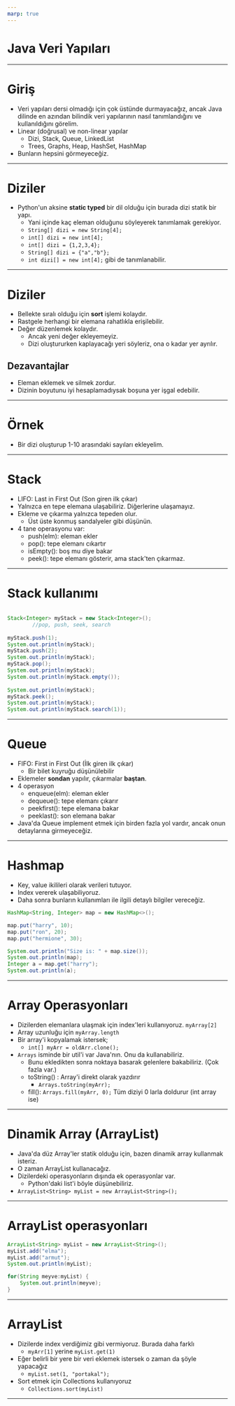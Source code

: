 ```yaml
---
marp: true
---
```


# Java Veri Yapıları

---

# Giriş

* Veri yapıları dersi olmadığı için çok üstünde durmayacağız, ancak Java dilinde en azından bilindik veri yapılarının nasıl tanımlandığını ve kullanıldığını görelim.
* Linear (doğrusal) ve non-linear yapılar
  * Dizi, Stack, Queue, LinkedList
  * Trees, Graphs, Heap, HashSet, HashMap
* Bunların hepsini görmeyeceğiz.

---

# Diziler

* Python'un aksine **static typed** bir dil olduğu için burada dizi statik bir yapı.
  * Yani içinde kaç eleman olduğunu söyleyerek tanımlamak gerekiyor.
  * `String[] dizi = new String[4];`
  * `int[] dizi = new int[4];`
  * `int[] dizi = {1,2,3,4};`
  * `String[] dizi = {"a","b"};`
  * `int dizi[] = new int[4];` gibi de tanımlanabilir.
  
---

# Diziler

* Bellekte sıralı olduğu için **sort** işlemi kolaydır.
* Rastgele herhangi bir elemana rahatlıkla erişilebilir.
* Değer düzenlemek kolaydır.
  * Ancak yeni değer ekleyemeyiz.
  * Dizi oluştururken kaplayacağı yeri söyleriz, ona o kadar yer ayrılır.
## Dezavantajlar
* Eleman eklemek ve silmek zordur.
* Dizinin boyutunu iyi hesaplamadıysak boşuna yer işgal edebilir.

---

# Örnek

* Bir dizi oluşturup 1-10 arasındaki sayıları ekleyelim.

---

# Stack

* LIFO: Last in First Out (Son giren ilk çıkar)
* Yalnızca en tepe elemana ulaşabiliriz. Diğerlerine ulaşamayız.
* Ekleme ve çıkarma yalnızca tepeden olur.
  * Üst üste konmuş sandalyeler gibi düşünün.
* 4 tane operasyonu var:
  * push(elm): eleman ekler
  * pop(): tepe elemanı cıkartır
  * isEmpty(): boş mu diye bakar
  * peek(): tepe elemanı gösterir, ama stack'ten çıkarmaz.

---
# Stack kullanımı

```java

Stack<Integer> myStack = new Stack<Integer>();
        //pop, push, seek, search
        
myStack.push(1);
System.out.println(myStack);
myStack.push(2);
System.out.println(myStack);
myStack.pop();
System.out.println(myStack);
System.out.println(myStack.empty());
        
System.out.println(myStack);
myStack.peek();
System.out.println(myStack);
System.out.println(myStack.search(1));
```

---

# Queue

* FIFO: First in First Out (İlk giren ilk çıkar)
  * Bir bilet kuyruğu düşünülebilir
* Eklemeler **sondan** yapılır, çıkarmalar **baştan**.
* 4 operasyon
  * enqueue(elm): eleman ekler
  * dequeue(): tepe elemanı çıkarır
  * peekfirst(): tepe elemana bakar
  * peeklast(): son elemana bakar
* Java'da Queue implement etmek için birden fazla yol vardır, ancak onun detaylarına girmeyeceğiz.


---
# Hashmap

* Key, value ikilileri olarak verileri tutuyor.
* Index vererek ulaşabiliyoruz.
* Daha sonra bunların kullanımları ile ilgili detaylı bilgiler vereceğiz.

```java
HashMap<String, Integer> map = new HashMap<>();

map.put("harry", 10);
map.put("ron", 20);
map.put("hermione", 30);

System.out.println("Size is: " + map.size());
System.out.println(map);
Integer a = map.get("harry");
System.out.println(a);

```
---

# Array Operasyonları

* Dizilerden elemanlara ulaşmak için index'leri kullanıyoruz. `myArray[2]`
* Array uzunluğu için `myArray.length`
* Bir array'i kopyalamak istersek;
  * `int[] myArr = oldArr.clone();`
* `Arrays` isminde bir util'i var Java'nın. Onu da kullanabiliriz.
  * Bunu ekledikten sonra noktaya basarak gelenlere bakabiliriz. (Çok fazla var.)
  * toString() : Array'i direkt olarak yazdırır
    * `Arrays.toString(myArr);`
  * fill(): `Arrays.fill(myArr, 0);` Tüm diziyi 0 larla doldurur (int array ise)
  
---

# Dinamik Array (ArrayList)

* Java'da düz Array'ler statik olduğu için, bazen dinamik array kullanmak isteriz.
* O zaman ArrayList kullanacağız.
* Dizilerdeki operasyonların dışında ek operasyonlar var.
  * Python'daki list'i böyle düşünebiliriz.
* `ArrayList<String> myList = new ArrayList<String>();`

---

# ArrayList operasyonları

```java
ArrayList<String> myList = new ArrayList<String>();
myList.add("elma");
myList.add("armut");
System.out.println(myList); 
```

```java
for(String meyve:myList) {
    System.out.println(meyve);
}
```

---

# ArrayList

* Dizilerde index verdiğimiz gibi vermiyoruz. Burada daha farklı
  * `myArr[1]` yerine `myList.get(1)`
* Eğer belirli bir yere bir veri eklemek istersek o zaman da şöyle yapacağız
  * `myList.set(1, "portakal");`
* Sort etmek için Collections kullanıyoruz
  * `Collections.sort(myList)`

---

